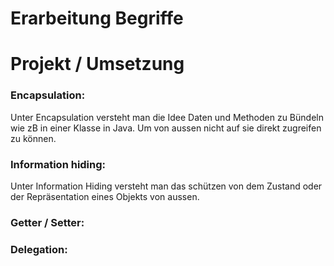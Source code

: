 # Erarbeitung Begriffe



# Projekt / Umsetzung

### Encapsulation:
Unter Encapsulation versteht man die Idee Daten und Methoden zu Bündeln wie zB in einer Klasse in Java. Um von aussen nicht auf sie direkt zugreifen zu können.

### Information hiding:
Unter Information Hiding versteht man das schützen von dem Zustand oder der Repräsentation eines Objekts von aussen.

### Getter / Setter:

### Delegation: 
